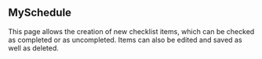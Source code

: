 ## MySchedule

This page allows the creation of new checklist items, which can be checked as completed or as uncompleted.  Items can also be edited and saved as well as deleted.
